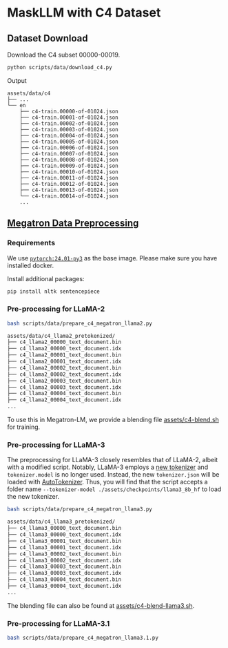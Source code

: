 # MaskLLM with C4 Dataset

## Dataset Download

Download the C4 subset 00000-00019.

```bash
python scripts/data/download_c4.py
```

Output
```
assets/data/c4
├── ...
└── en
    ├── c4-train.00000-of-01024.json
    ├── c4-train.00001-of-01024.json
    ├── c4-train.00002-of-01024.json
    ├── c4-train.00003-of-01024.json
    ├── c4-train.00004-of-01024.json
    ├── c4-train.00005-of-01024.json
    ├── c4-train.00006-of-01024.json
    ├── c4-train.00007-of-01024.json
    ├── c4-train.00008-of-01024.json
    ├── c4-train.00009-of-01024.json
    ├── c4-train.00010-of-01024.json
    ├── c4-train.00011-of-01024.json
    ├── c4-train.00012-of-01024.json
    ├── c4-train.00013-of-01024.json
    └── c4-train.00014-of-01024.json
    ...
```

## [Megatron Data Preprocessing](https://github.com/NVIDIA/Megatron-LM?tab=readme-ov-file#data-preprocessing)

### Requirements

We use [``pytorch:24.01-py3``](https://docs.nvidia.com/deeplearning/frameworks/pytorch-release-notes/rel-24-01.html) as the base image. Please make sure you have installed docker.

Install additional packages:
```bash
pip install nltk sentencepiece
```

### Pre-processing for LLaMA-2

```bash
bash scripts/data/prepare_c4_megatron_llama2.py
```

```bash
assets/data/c4_llama2_pretokenized/
├── c4_llama2_00000_text_document.bin
├── c4_llama2_00000_text_document.idx
├── c4_llama2_00001_text_document.bin
├── c4_llama2_00001_text_document.idx
├── c4_llama2_00002_text_document.bin
├── c4_llama2_00002_text_document.idx
├── c4_llama2_00003_text_document.bin
├── c4_llama2_00003_text_document.idx
├── c4_llama2_00004_text_document.bin
├── c4_llama2_00004_text_document.idx
...
```

To use this in Megatron-LM, we provide a blending file [assets/c4-blend.sh](../assets/c4-blend-llama2.sh) for training. 

### Pre-processing for LLaMA-3

The preprocessing for LLaMA-3 closely resembles that of LLaMA-2, albeit with a modified script. Notably, LLaMA-3 employs a [new tokenizer](https://huggingface.co/meta-llama/Meta-Llama-3-8B/tree/main) and ``tokenizer.model`` is no longer used. Instead, the new ``tokenizer.json`` will be loaded with [AutoTokenizer](https://github.com/NVlabs/MaskLLM/blob/main/megatron/tokenizer/auto_tokenization.py). Thus, you will find that the script accepts a folder name ``--tokenizer-model ./assets/checkpoints/llama3_8b_hf`` to load the new tokenizer.

```bash
bash scripts/data/prepare_c4_megatron_llama3.py
```

```bash
assets/data/c4_llama3_pretokenized/
├── c4_llama3_00000_text_document.bin
├── c4_llama3_00000_text_document.idx
├── c4_llama3_00001_text_document.bin
├── c4_llama3_00001_text_document.idx
├── c4_llama3_00002_text_document.bin
├── c4_llama3_00002_text_document.idx
├── c4_llama3_00003_text_document.bin
├── c4_llama3_00003_text_document.idx
├── c4_llama3_00004_text_document.bin
├── c4_llama3_00004_text_document.idx
...
```

The blending file can also be found at [assets/c4-blend-llama3.sh](../assets/c4-blend-llama3.sh). 


### Pre-processing for LLaMA-3.1

```bash
bash scripts/data/prepare_c4_megatron_llama3.1.py
```
